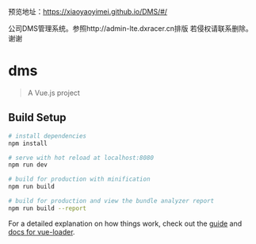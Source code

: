 预览地址：https://xiaoyaoyimei.github.io/DMS/#/

公司DMS管理系统。参照http://admin-lte.dxracer.cn排版
若侵权请联系删除。谢谢
# dms

> A Vue.js project

## Build Setup

``` bash
# install dependencies
npm install

# serve with hot reload at localhost:8080
npm run dev

# build for production with minification
npm run build

# build for production and view the bundle analyzer report
npm run build --report
```

For a detailed explanation on how things work, check out the [guide](http://vuejs-templates.github.io/webpack/) and [docs for vue-loader](http://vuejs.github.io/vue-loader).
